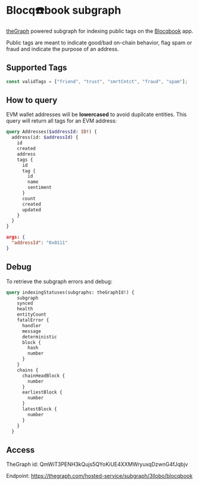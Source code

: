 # Blocq☎️book subgraph

[theGraph](https://thegraph.com/) powered subgraph for indexing public tags on the [Blocqbook](https://blocqbook.netlify.app/) app.

Public tags are meant to indicate good/bad on-chain behavior, flag spam or fraud and indicate the purpose of an address.

## Supported Tags

```js
const validTags = ["friend", "trust", "smrtCntct", "fraud", "spam"];
```

## How to query

EVM wallet addresses will be **lowercased** to avoid dupilcate entities.
This query will return all tags for an EVM address:

```graphql
query Addresses($addressId: ID!) {
  address(id: $addressId) {
    id
    created
    address
    tags {
      id
      tag {
        id
        name
        sentiment
      }
      count
      created
      updated
    }
  }
}
```

```json
args: {
  "addressId": "0x0111"
}
```

## Debug

To retrieve the subgraph errors and debug:

```graphql
query indexingStatuses(subgraphs: theGraphId!) {
    subgraph
    synced
    health
    entityCount
    fatalError {
      handler
      message
      deterministic
      block {
        hash
        number
      }
    }
    chains {
      chainHeadBlock {
        number
      }
      earliestBlock {
        number
      }
      latestBlock {
        number
      }
    }
  }
```

## Access

TheGraph id: QmWiT3PENH3kQujs5QYoKiUE4XXMWryuxqDzwnG4fJqbjv

Endpoint: https://thegraph.com/hosted-service/subgraph/3llobo/blocqbook
